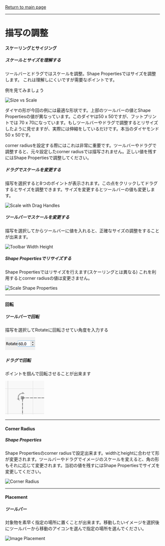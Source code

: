 [Return to main page](README.md)

----

# 描写の調整

#### スケーリングとサイジング

##### スケールとサイズを理解する

ツールバーとドラグではスケールを調整。Shape Propertiesではサイズを調整します。 これは理解しにくいですが需要なポイントです。

例を見てみましょう

![Size vs Scale](/img/Size-Vs-Scale.png)

ダイヤの形が今回の例には最適な形状です。上部のツールバーの値とShape Propertiesの値が異なっています。このダイヤは50 x 50ですが、フットプリントでは 70 x 70になっています。もしツールバーやドラグで調整するとリサイズしたように見せますが、実際には伸縮をしているだけです。本当のダイヤモンド50 x 50です。 

corner radiusを設定する際にはこれは非常に重要です。ツールバーやドラグで調整すると、元々設定したcorner radiusでは描写されません。正しい値を残すにはShape Propertiesで調整してください。



##### ドラグでスケールを変更する

描写を選択すると8つのポイントが表示されます。この点をクリックしてドラグするとサイズを調整できます。サイズを変更するとツールバーの値も変更します。 

![Scale with Drag Handles](/img/Scale-Drag-Handles.png)

##### ツールバーでスケールを変更する

描写を選択してからツールバーに値を入れると、正確なサイズの調整をすることが出来ます。

![Toolbar Width Height](/img/Scale-Width-Height.png)

##### Shape Propertiesでリサイズする

Shape Propertiesではリサイズを行えます(スケーリングとは異なる) これを利用するとcorner radiusの値は変更さません。

![Scale Shape Properties](/img/Scale-Shape-Properties.PNG)

-----------

#### 回転

##### ツールバーで回転

描写を選択してRotateに回転させてい角度を入力する

![Rotate Toolbar](img/Rotate-Toolbar.png)

##### ドラグで回転

ポイントを掴んで回転させることが出来ます

![Rotate Drag Handles](img/Rotate-Drag-Handle.png)

-------------------

#### Corner Radius

##### Shape Properties

Shape Propertiesのcorner radiusで設定出来ます。widthとheightに合わせて形が変更されます。ツールバーやドラグでイメージのスケールを変えると、角の形もそれに応じて変更されます。当初の値を残すにはShape Propertiesでサイズを変更してください。

![Corner Radius](/img/Corner-Radius.png)

---------------

#### Placement

##### ツールバー

対象物を素早く指定の場所に置くことが出来ます。移動したいイメージを選択後にツールバーから移動のアイコンを選んで指定の場所を選んでください。

![Image Placement](/img/Image-Placement.png)

